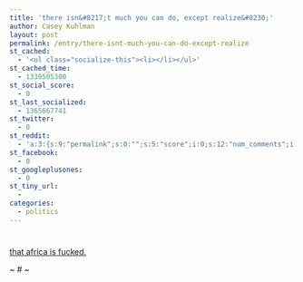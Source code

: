 ```yaml
---
title: 'there isn&#8217;t much you can do, except realize&#8230;'
author: Casey Kuhlman
layout: post
permalink: /entry/there-isnt-much-you-can-do-except-realize
st_cached:
  - '<ul class="socialize-this"><li></li></ul>'
st_cached_time:
  - 1330505300
st_social_score:
  - 0
st_last_socialized:
  - 1365667741
st_twitter:
  - 0
st_reddit:
  - 'a:3:{s:9:"permalink";s:0:"";s:5:"score";i:0;s:12:"num_comments";i:0;}'
st_facebook:
  - 0
st_googleplusones:
  - 0
st_tiny_url:
  - 
categories:
  - politics
---
```

# 

[that africa is fucked.][1]

 [1]: http://hrw.org/campaigns/drc/2006/katanga/slideshow.htm

~ # ~